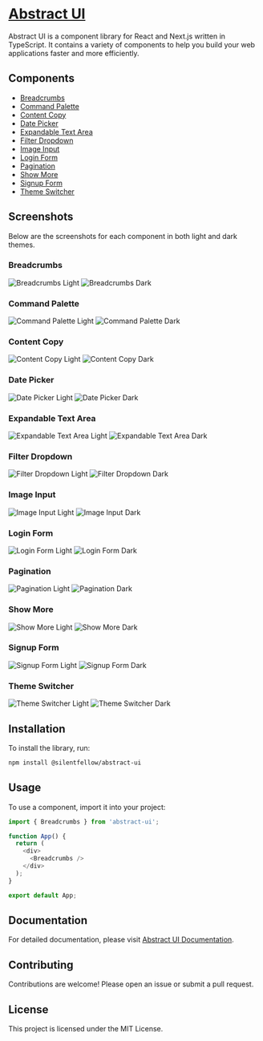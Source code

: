 # [Abstract UI](https://abstract-ui.onrender.com)

Abstract UI is a component library for React and Next.js written in TypeScript. It contains a
variety of components to help you build your web applications faster and more efficiently.

## Components

- [Breadcrumbs](./breadcrumbs)
- [Command Palette](./command-palette)
- [Content Copy](./content-copy)
- [Date Picker](./date-picker)
- [Expandable Text Area](./expandable-text-area)
- [Filter Dropdown](./filter-dropdown)
- [Image Input](./image-input)
- [Login Form](./login-form)
- [Pagination](./pagination)
- [Show More](./show-more)
- [Signup Form](./signup-form)
- [Theme Switcher](./theme-switcher)

## Screenshots

Below are the screenshots for each component in both light and dark themes.

### Breadcrumbs

![Breadcrumbs Light](./screenshots/breadcrumbs/light.png)
![Breadcrumbs Dark](./screenshots/breadcrumbs/dark.png)

### Command Palette

![Command Palette Light](./screenshots/command-palette/light.png)
![Command Palette Dark](./screenshots/command-palette/dark.png)

### Content Copy

![Content Copy Light](./screenshots/content-copy/light.png)
![Content Copy Dark](./screenshots/content-copy/dark.png)

### Date Picker

![Date Picker Light](./screenshots/date-picker/light.png)
![Date Picker Dark](./screenshots/date-picker/dark.png)

### Expandable Text Area

![Expandable Text Area Light](./screenshots/expandable-text-area/light.png)
![Expandable Text Area Dark](./screenshots/expandable-text-area/dark.png)

### Filter Dropdown

![Filter Dropdown Light](./screenshots/filter-dropdown/light.png)
![Filter Dropdown Dark](./screenshots/filter-dropdown/dark.png)

### Image Input

![Image Input Light](./screenshots/image-input/light.png)
![Image Input Dark](./screenshots/image-input/dark.png)

### Login Form

![Login Form Light](./screenshots/login-form/light.png)
![Login Form Dark](./screenshots/login-form/dark.png)

### Pagination

![Pagination Light](./screenshots/pagination/light.png)
![Pagination Dark](./screenshots/pagination/dark.png)

### Show More

![Show More Light](./screenshots/show-more/light.png)
![Show More Dark](./screenshots/show-more/dark.png)

### Signup Form

![Signup Form Light](./screenshots/signup-form/light.png)
![Signup Form Dark](./screenshots/signup-form/dark.png)

### Theme Switcher

![Theme Switcher Light](./screenshots/theme-switcher/light.png)
![Theme Switcher Dark](./screenshots/theme-switcher/dark.png)

## Installation

To install the library, run:

```bash
npm install @silentfellow/abstract-ui
```

## Usage

To use a component, import it into your project:

```typescript
import { Breadcrumbs } from 'abstract-ui';

function App() {
  return (
    <div>
      <Breadcrumbs />
    </div>
  );
}

export default App;
```

## Documentation

For detailed documentation, please visit
[Abstract UI Documentation](https://abstract-ui.onrender.com).

## Contributing

Contributions are welcome! Please open an issue or submit a pull request.

## License

This project is licensed under the MIT License.
